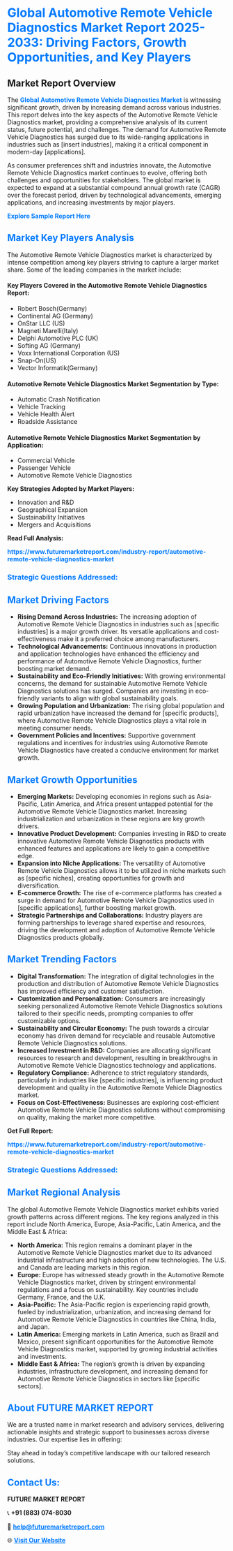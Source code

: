 <h1 style="color: #007BFF;">Global Automotive Remote Vehicle Diagnostics Market Report 2025-2033: Driving Factors, Growth Opportunities, and Key Players</h1>

<section id="overview">
<h2>Market Report Overview</h2>
<p>The <a href="https://www.futuremarketreport.com/industry-report/automotive-remote-vehicle-diagnostics-market" style="color: #007BFF; text-decoration: none;"><strong>Global Automotive Remote Vehicle Diagnostics Market</strong></a> is witnessing significant growth, driven by increasing demand across various industries. This report delves into the key aspects of the Automotive Remote Vehicle Diagnostics market, providing a comprehensive analysis of its current status, future potential, and challenges. The demand for Automotive Remote Vehicle Diagnostics has surged due to its wide-ranging applications in industries such as [insert industries], making it a critical component in modern-day [applications].</p>
<p>As consumer preferences shift and industries innovate, the Automotive Remote Vehicle Diagnostics market continues to evolve, offering both challenges and opportunities for stakeholders. The global market is expected to expand at a substantial compound annual growth rate (CAGR) over the forecast period, driven by technological advancements, emerging applications, and increasing investments by major players.</p>
</section>

<section id="overview">
<p><a href="https://www.futuremarketreport.com/request-sample/reportId=120564" style="color: #007BFF; text-decoration: none;"><strong>Explore Sample Report Here</strong></a></p>
</section>

<section id="key-players">
<h2 style="color: #007BFF;">Market Key Players Analysis</h2>
<p>The Automotive Remote Vehicle Diagnostics market is characterized by intense competition among key players striving to capture a larger market share. Some of the leading companies in the market include:</p>
<h4>Key Players Covered in the Automotive Remote Vehicle Diagnostics Report:</h4>
<ul><li>Robert Bosch(Germany)</li><li>Continental AG (Germany)</li><li>OnStar LLC (US)</li><li>Magneti Marelli(Italy)</li><li>Delphi Automotive PLC (UK)</li><li>Softing AG (Germany)</li><li>Voxx International Corporation (US)</li><li>Snap-On(US)</li><li>Vector Informatik(Germany)</li></ul>
<h4>Automotive Remote Vehicle Diagnostics Market Segmentation by Type:</h4>
<ul><li>Automatic Crash Notification</li><li>Vehicle Tracking</li><li>Vehicle Health Alert</li><li>Roadside Assistance</li></ul>

<h4>Automotive Remote Vehicle Diagnostics Market Segmentation by Application:</h4>
<ul><li>Commercial Vehicle</li><li>Passenger Vehicle</li><li>Automotive Remote Vehicle Diagnostics</li></ul>
<p><strong>Key Strategies Adopted by Market Players:</strong></p>
<ul>
<li>Innovation and R&D</li>
<li>Geographical Expansion</li>
<li>Sustainability Initiatives</li>
<li>Mergers and Acquisitions</li>
</ul>
</section>

<section>
<p><strong>Read Full Analysis: </strong></p><a href="https://www.futuremarketreport.com/industry-report/automotive-remote-vehicle-diagnostics-market" style="color: #007BFF; text-decoration: none;"><strong>https://www.futuremarketreport.com/industry-report/automotive-remote-vehicle-diagnostics-market</strong></a>
<h3 style="color: #007BFF;">Strategic Questions Addressed:</h3>
</section>

<section id="driving-factors">
<h2 style="color: #007BFF;">Market Driving Factors</h2>
<ul>
<li><strong>Rising Demand Across Industries:</strong> The increasing adoption of Automotive Remote Vehicle Diagnostics in industries such as [specific industries] is a major growth driver. Its versatile applications and cost-effectiveness make it a preferred choice among manufacturers.</li>
<li><strong>Technological Advancements:</strong> Continuous innovations in production and application technologies have enhanced the efficiency and performance of Automotive Remote Vehicle Diagnostics, further boosting market demand.</li>
<li><strong>Sustainability and Eco-Friendly Initiatives:</strong> With growing environmental concerns, the demand for sustainable Automotive Remote Vehicle Diagnostics solutions has surged. Companies are investing in eco-friendly variants to align with global sustainability goals.</li>
<li><strong>Growing Population and Urbanization:</strong> The rising global population and rapid urbanization have increased the demand for [specific products], where Automotive Remote Vehicle Diagnostics plays a vital role in meeting consumer needs.</li>
<li><strong>Government Policies and Incentives:</strong> Supportive government regulations and incentives for industries using Automotive Remote Vehicle Diagnostics have created a conducive environment for market growth.</li>
</ul>
</section>

<section id="growth-opportunities">
<h2 style="color: #007BFF;">Market Growth Opportunities</h2>
<ul>
<li><strong>Emerging Markets:</strong> Developing economies in regions such as Asia-Pacific, Latin America, and Africa present untapped potential for the Automotive Remote Vehicle Diagnostics market. Increasing industrialization and urbanization in these regions are key growth drivers.</li>
<li><strong>Innovative Product Development:</strong> Companies investing in R&D to create innovative Automotive Remote Vehicle Diagnostics products with enhanced features and applications are likely to gain a competitive edge.</li>
<li><strong>Expansion into Niche Applications:</strong> The versatility of Automotive Remote Vehicle Diagnostics allows it to be utilized in niche markets such as [specific niches], creating opportunities for growth and diversification.</li>
<li><strong>E-commerce Growth:</strong> The rise of e-commerce platforms has created a surge in demand for Automotive Remote Vehicle Diagnostics used in [specific applications], further boosting market growth.</li>
<li><strong>Strategic Partnerships and Collaborations:</strong> Industry players are forming partnerships to leverage shared expertise and resources, driving the development and adoption of Automotive Remote Vehicle Diagnostics products globally.</li>
</ul>
</section>

<section id="trending-factors">
<h2 style="color: #007BFF;">Market Trending Factors</h2>
<ul>
<li><strong>Digital Transformation:</strong> The integration of digital technologies in the production and distribution of Automotive Remote Vehicle Diagnostics has improved efficiency and customer satisfaction.</li>
<li><strong>Customization and Personalization:</strong> Consumers are increasingly seeking personalized Automotive Remote Vehicle Diagnostics solutions tailored to their specific needs, prompting companies to offer customizable options.</li>
<li><strong>Sustainability and Circular Economy:</strong> The push towards a circular economy has driven demand for recyclable and reusable Automotive Remote Vehicle Diagnostics solutions.</li>
<li><strong>Increased Investment in R&D:</strong> Companies are allocating significant resources to research and development, resulting in breakthroughs in Automotive Remote Vehicle Diagnostics technology and applications.</li>
<li><strong>Regulatory Compliance:</strong> Adherence to strict regulatory standards, particularly in industries like [specific industries], is influencing product development and quality in the Automotive Remote Vehicle Diagnostics market.</li>
<li><strong>Focus on Cost-Effectiveness:</strong> Businesses are exploring cost-efficient Automotive Remote Vehicle Diagnostics solutions without compromising on quality, making the market more competitive.</li>
</ul>
</section>

<section>
<p><strong>Get Full Report: </strong></p><a href="https://www.futuremarketreport.com/industry-report/automotive-remote-vehicle-diagnostics-market" style="color: #007BFF; text-decoration: none;"><strong>https://www.futuremarketreport.com/industry-report/automotive-remote-vehicle-diagnostics-market</strong></a>
<h3 style="color: #007BFF;">Strategic Questions Addressed:</h3>
</section>


<section id="regional-analysis">
<h2 style="color: #007BFF;">Market Regional Analysis</h2>
<p>The global Automotive Remote Vehicle Diagnostics market exhibits varied growth patterns across different regions. The key regions analyzed in this report include North America, Europe, Asia-Pacific, Latin America, and the Middle East & Africa:</p>
<ul>
<li><strong>North America:</strong> This region remains a dominant player in the Automotive Remote Vehicle Diagnostics market due to its advanced industrial infrastructure and high adoption of new technologies. The U.S. and Canada are leading markets in this region.</li>
<li><strong>Europe:</strong> Europe has witnessed steady growth in the Automotive Remote Vehicle Diagnostics market, driven by stringent environmental regulations and a focus on sustainability. Key countries include Germany, France, and the U.K.</li>
<li><strong>Asia-Pacific:</strong> The Asia-Pacific region is experiencing rapid growth, fueled by industrialization, urbanization, and increasing demand for Automotive Remote Vehicle Diagnostics in countries like China, India, and Japan.</li>
<li><strong>Latin America:</strong> Emerging markets in Latin America, such as Brazil and Mexico, present significant opportunities for the Automotive Remote Vehicle Diagnostics market, supported by growing industrial activities and investments.</li>
<li><strong>Middle East & Africa:</strong> The region’s growth is driven by expanding industries, infrastructure development, and increasing demand for Automotive Remote Vehicle Diagnostics in sectors like [specific sectors].</li>
</ul>
</section>

<footer>
<h2 style="color: #007BFF;">About FUTURE MARKET REPORT</h2>
<p>We are a trusted name in market research and advisory services, delivering actionable insights and strategic support to businesses across diverse industries. Our expertise lies in offering:</p>

<p>Stay ahead in today’s competitive landscape with our tailored research solutions.</p>

<h2 style="color: #007BFF;">Contact Us:</h2>
<p><strong>FUTURE MARKET REPORT</strong></p>
<p>📞 <strong>+91 (883) 074-8030</strong></p>
<p>📧 <strong><a href="mailto:help@futuremarketreport.com" style="color: #007BFF;">help@futuremarketreport.com</a></strong></p>
<p>🌐 <strong><a href="https://www.futuremarketreport.com/" style="color: #007BFF;">Visit Our Website</a></strong></p>
</footer>